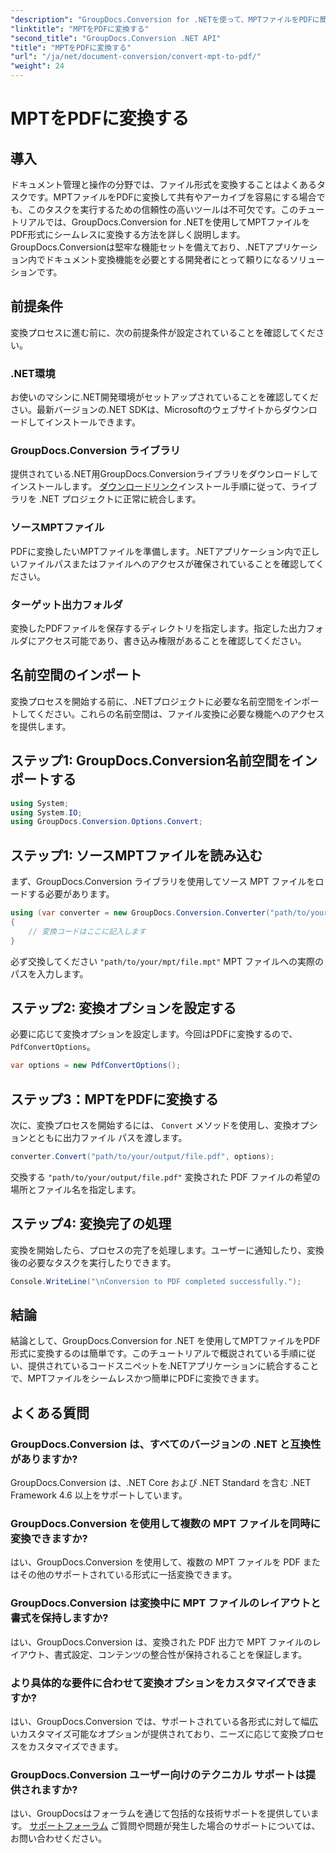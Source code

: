 ```yaml
---
"description": "GroupDocs.Conversion for .NETを使って、MPTファイルをPDFに簡単に変換する方法を学びましょう。ステップバイステップの手順に従って、統合と効率的なドキュメント管理を実現しましょう。"
"linktitle": "MPTをPDFに変換する"
"second_title": "GroupDocs.Conversion .NET API"
"title": "MPTをPDFに変換する"
"url": "/ja/net/document-conversion/convert-mpt-to-pdf/"
"weight": 24
---
```


# MPTをPDFに変換する

## 導入
ドキュメント管理と操作の分野では、ファイル形式を変換することはよくあるタスクです。MPTファイルをPDFに変換して共有やアーカイブを容易にする場合でも、このタスクを実行するための信頼性の高いツールは不可欠です。このチュートリアルでは、GroupDocs.Conversion for .NETを使用してMPTファイルをPDF形式にシームレスに変換する方法を詳しく説明します。GroupDocs.Conversionは堅牢な機能セットを備えており、.NETアプリケーション内でドキュメント変換機能を必要とする開発者にとって頼りになるソリューションです。
## 前提条件
変換プロセスに進む前に、次の前提条件が設定されていることを確認してください。
### .NET環境
お使いのマシンに.NET開発環境がセットアップされていることを確認してください。最新バージョンの.NET SDKは、Microsoftのウェブサイトからダウンロードしてインストールできます。
### GroupDocs.Conversion ライブラリ
提供されている.NET用GroupDocs.Conversionライブラリをダウンロードしてインストールします。 [ダウンロードリンク](https://releases.groupdocs.com/conversion/net/)インストール手順に従って、ライブラリを .NET プロジェクトに正常に統合します。
### ソースMPTファイル
PDFに変換したいMPTファイルを準備します。.NETアプリケーション内で正しいファイルパスまたはファイルへのアクセスが確保されていることを確認してください。
### ターゲット出力フォルダ
変換したPDFファイルを保存するディレクトリを指定します。指定した出力フォルダにアクセス可能であり、書き込み権限があることを確認してください。

## 名前空間のインポート
変換プロセスを開始する前に、.NETプロジェクトに必要な名前空間をインポートしてください。これらの名前空間は、ファイル変換に必要な機能へのアクセスを提供します。
## ステップ1: GroupDocs.Conversion名前空間をインポートする
```csharp
using System;
using System.IO;
using GroupDocs.Conversion.Options.Convert;
```
## ステップ1: ソースMPTファイルを読み込む
まず、GroupDocs.Conversion ライブラリを使用してソース MPT ファイルをロードする必要があります。
```csharp
using (var converter = new GroupDocs.Conversion.Converter("path/to/your/mpt/file.mpt"))
{
    // 変換コードはここに記入します
}
```
必ず交換してください `"path/to/your/mpt/file.mpt"` MPT ファイルへの実際のパスを入力します。
## ステップ2: 変換オプションを設定する
必要に応じて変換オプションを設定します。今回はPDFに変換するので、 `PdfConvertOptions`。
```csharp
var options = new PdfConvertOptions();
```
## ステップ3：MPTをPDFに変換する
次に、変換プロセスを開始するには、 `Convert` メソッドを使用し、変換オプションとともに出力ファイル パスを渡します。
```csharp
converter.Convert("path/to/your/output/file.pdf", options);
```
交換する `"path/to/your/output/file.pdf"` 変換された PDF ファイルの希望の場所とファイル名を指定します。
## ステップ4: 変換完了の処理
変換を開始したら、プロセスの完了を処理します。ユーザーに通知したり、変換後の必要なタスクを実行したりできます。
```csharp
Console.WriteLine("\nConversion to PDF completed successfully.");
```

## 結論
結論として、GroupDocs.Conversion for .NET を使用してMPTファイルをPDF形式に変換するのは簡単です。このチュートリアルで概説されている手順に従い、提供されているコードスニペットを.NETアプリケーションに統合することで、MPTファイルをシームレスかつ簡単にPDFに変換できます。
## よくある質問
### GroupDocs.Conversion は、すべてのバージョンの .NET と互換性がありますか?
GroupDocs.Conversion は、.NET Core および .NET Standard を含む .NET Framework 4.6 以上をサポートしています。
### GroupDocs.Conversion を使用して複数の MPT ファイルを同時に変換できますか?
はい、GroupDocs.Conversion を使用して、複数の MPT ファイルを PDF またはその他のサポートされている形式に一括変換できます。
### GroupDocs.Conversion は変換中に MPT ファイルのレイアウトと書式を保持しますか?
はい、GroupDocs.Conversion は、変換された PDF 出力で MPT ファイルのレイアウト、書式設定、コンテンツの整合性が保持されることを保証します。
### より具体的な要件に合わせて変換オプションをカスタマイズできますか?
はい、GroupDocs.Conversion では、サポートされている各形式に対して幅広いカスタマイズ可能なオプションが提供されており、ニーズに応じて変換プロセスをカスタマイズできます。
### GroupDocs.Conversion ユーザー向けのテクニカル サポートは提供されますか?
はい、GroupDocsはフォーラムを通じて包括的な技術サポートを提供しています。 [サポートフォーラム](https://forum.groupdocs.com/c/conversion/11) ご質問や問題が発生した場合のサポートについては、お問い合わせください。